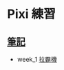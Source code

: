 # Pixi 練習

## [筆記](https://hackmd.io/dFXPjWMTQrGow0LTnBFKqQ?both)

* week_1 
[拉霸機](https://kimntai.github.io/PixiExercise/slots/week_1.html)
